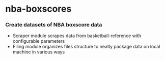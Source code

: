 # nba-boxscores
### Create datasets of NBA boxscore data

- Scraper module scrapes data from basketball-reference with configurable parameters
- Filing module organizes files structure to neatly package data on local machine in various ways
